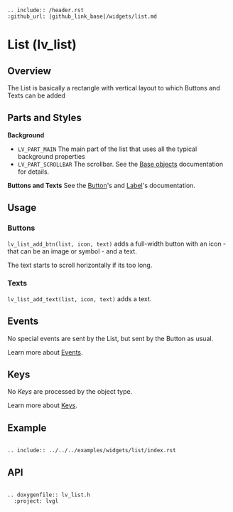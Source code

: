 ```eval_rst
.. include:: /header.rst 
:github_url: |github_link_base|/widgets/list.md
```
# List (lv_list)

## Overview
The List is basically a rectangle with vertical layout to which Buttons and Texts can be added 

## Parts and Styles

**Background**
- `LV_PART_MAIN` The main part of the list that uses all the typical background properties
- `LV_PART_SCROLLBAR` The scrollbar. See the [Base objects](/widgets/obj) documentation for details.

**Buttons and Texts**
See the [Button](/widgets/core/btn)'s and [Label](/widgets/core/label)'s documentation.

## Usage

### Buttons
`lv_list_add_btn(list, icon, text)` adds a full-width button with an icon - that can be an image or symbol - and a text.

The text starts to scroll horizontally if its too long.

### Texts
`lv_list_add_text(list, icon, text)` adds a text.


## Events
No special events are sent by the List, but sent by the Button as usual.

Learn more about [Events](/overview/event).

## Keys
No *Keys* are processed by the object type.

Learn more about [Keys](/overview/indev).

## Example

```eval_rst

.. include:: ../../../examples/widgets/list/index.rst

```

## API 

```eval_rst

.. doxygenfile:: lv_list.h
  :project: lvgl
        
```
